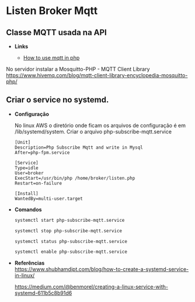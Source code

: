# Listen Broker Mqtt

## Classe MQTT usada na API

* **Links**

    * [How to use mqtt in php](https://www.emqx.com/en/blog/how-to-use-mqtt-in-php)

No servidor instalar a Mosquitto-PHP - MQTT Client Library 
    https://www.hivemq.com/blog/mqtt-client-library-encyclopedia-mosquitto-php/

## Criar o service no systemd.

* **Configuração**

    No linux AWS o diretório onde ficam os arquivos de configuração é em /lib/systemd/system.
    Criar o arquivo  php-subscribe-mqtt.service

    ```
    [Unit]
    Description=Php Subscribe Mqtt and write in Mysql
    After=php-fpm.service

    [Service]
    Type=idle
    User=broker
    ExecStart=/usr/bin/php /home/broker/listen.php
    Restart=on-failure

    [Install]
    WantedBy=multi-user.target
    ```

* **Comandos**

    ```bash
    systemctl start php-subscribe-mqtt.service
    ```
    ```bash
    systemctl stop php-subscribe-mqtt.service
    ```
    ``` bash
    systemctl status php-subscribe-mqtt.service
    ```
    ``` bash
    systemctl enable php-subscribe-mqtt.service
    ```
    
* **Referências**    
    https://www.shubhamdipt.com/blog/how-to-create-a-systemd-service-in-linux/
    
    https://medium.com/@benmorel/creating-a-linux-service-with-systemd-611b5c8b91d6

